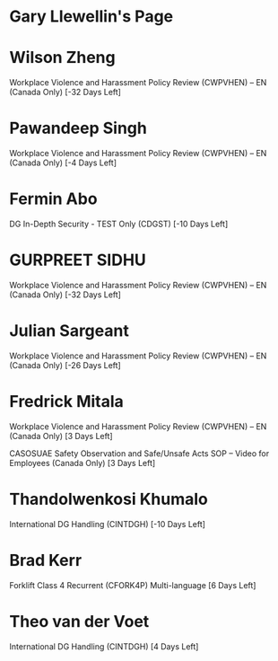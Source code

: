 # Gary Llewellin's Page




# Wilson Zheng


Workplace Violence and Harassment Policy Review (CWPVHEN) – EN (Canada Only) [-32 Days Left]



# Pawandeep Singh


Workplace Violence and Harassment Policy Review (CWPVHEN) – EN (Canada Only) [-4 Days Left]



# Fermin Abo


DG In-Depth Security - TEST Only (CDGST) [-10 Days Left]



# GURPREET SIDHU


Workplace Violence and Harassment Policy Review (CWPVHEN) – EN (Canada Only) [-32 Days Left]



# Julian Sargeant


Workplace Violence and Harassment Policy Review (CWPVHEN) – EN (Canada Only) [-26 Days Left]



# Fredrick Mitala


Workplace Violence and Harassment Policy Review (CWPVHEN) – EN (Canada Only) [3 Days Left]

CASOSUAE Safety Observation and Safe/Unsafe Acts SOP – Video for Employees (Canada Only) [3 Days Left]



# Thandolwenkosi Khumalo


International DG Handling (CINTDGH) [-10 Days Left]



# Brad Kerr


Forklift Class 4 Recurrent (CFORK4P) Multi-language [6 Days Left]



# Theo van der Voet


International DG Handling (CINTDGH) [4 Days Left]



